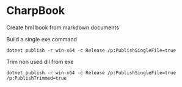 # CharpBook
Create hml book from markdown documents

Build a single exe  command 

```shell 
dotnet publish -r win-x64 -c Release /p:PublishSingleFile=true
```

Trim non used dll from exe 
```shell 
dotnet publish -r win-x64 -c Release /p:PublishSingleFile=true /p:PublishTrimmed=true
```
